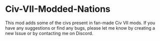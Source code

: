 # Civ-VII-Modded-Nations

This mod adds some of the civs present in fan-made Civ VII mods.
If you have any suggestions or find any bugs, please let me know by creating a new Issue or by contacting me on Discord.
